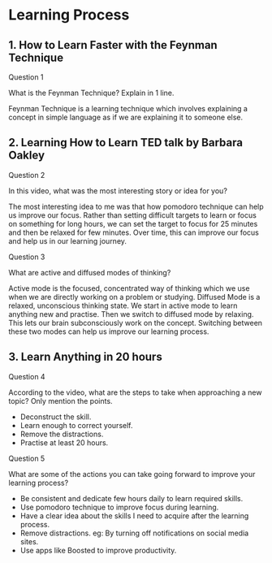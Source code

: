 
# Learning Process

## 1. How to Learn Faster with the Feynman Technique

Question 1

What is the Feynman Technique? Explain in 1 line.

Feynman Technique is a learning technique which involves explaining a concept in simple language as if we are explaining it to someone else.

## 2. Learning How to Learn TED talk by Barbara Oakley

Question 2

In this video, what was the most interesting story or idea for you?

The most interesting idea to me was that how pomodoro technique can help us improve our focus. Rather than setting difficult targets to learn or focus on something for long hours, we can set the target to focus for 25 minutes and then be relaxed for few minutes. Over time, this can improve our focus and help us in our learning journey.

Question 3

What are active and diffused modes of thinking?

Active mode is the focused, concentrated way of thinking which we use when we are directly working on a problem or studying.
Diffused Mode is a relaxed, unconscious thinking state.
We start in active mode to learn anything new and practise. Then we switch to diffused mode by relaxing. This lets our brain subconsciously work on the concept. Switching between these two modes can help us improve our learning process.

## 3. Learn Anything in 20 hours

Question 4

According to the video, what are the steps to take when approaching a new topic? Only mention the points.

- Deconstruct the skill.
- Learn enough to correct yourself.
- Remove the distractions.
- Practise at least 20 hours.

Question 5

What are some of the actions you can take going forward to improve your learning process?

- Be consistent and dedicate few hours daily to learn required skills.
- Use pomodoro technique to improve focus during learning.
- Have a clear idea about the skills I need to acquire after the learning process.
- Remove distractions. eg: By turning off notifications on social media sites.
- Use apps like Boosted to improve productivity.